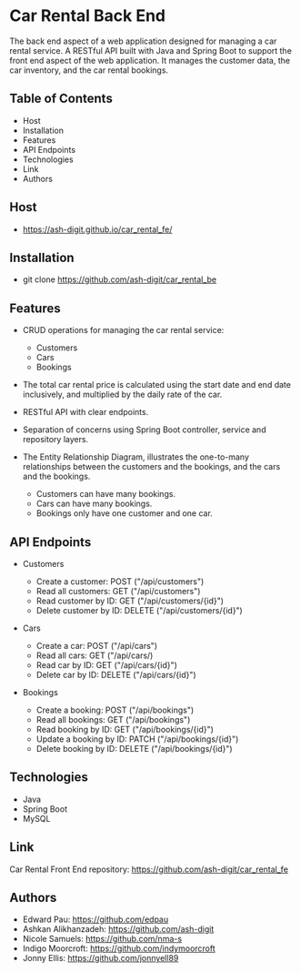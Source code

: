 # Car Rental Back End

The back end aspect of a web application designed for managing a car rental service. A RESTful API built with Java and Spring Boot to support the front end aspect of the web application. It manages the customer data, the car inventory, and the car rental bookings.

## Table of Contents

- Host
- Installation
- Features
- API Endpoints
- Technologies
- Link
- Authors

## Host

- https://ash-digit.github.io/car_rental_fe/

## Installation

- git clone https://github.com/ash-digit/car_rental_be

## Features

- CRUD operations for managing the car rental service:

    - Customers
    - Cars
    - Bookings

- The total car rental price is calculated using the start date and end date inclusively, and multiplied by the daily rate of the car.

- RESTful API with clear endpoints.

- Separation of concerns using Spring Boot controller, service and repository layers.

- The Entity Relationship Diagram, illustrates the one-to-many relationships between the customers and the bookings, and the cars and the bookings.

    - Customers can have many bookings.
    - Cars can have many bookings.
    - Bookings only have one customer and one car.

## API Endpoints

- Customers

    - Create a customer: POST ("/api/customers")
    - Read all customers: GET ("/api/customers")
    - Read customer by ID: GET ("/api/customers/{id}")
    - Delete customer by ID: DELETE ("/api/customers/{id}")

- Cars

    - Create a car: POST ("/api/cars")
    - Read all cars: GET ("/api/cars/)
    - Read car by ID: GET ("/api/cars/{id}")
    - Delete car by ID: DELETE ("/api/cars/{id}")

- Bookings

    - Create a booking: POST ("/api/bookings")
    - Read all bookings: GET ("/api/bookings")
    - Read booking by ID: GET ("/api/bookings/{id}")
    - Update a booking by ID: PATCH ("/api/bookings/{id}")
    - Delete booking by ID: DELETE ("/api/bookings/{id}")

## Technologies

- Java
- Spring Boot
- MySQL

## Link

Car Rental Front End repository: https://github.com/ash-digit/car_rental_fe

## Authors

- Edward Pau: https://github.com/edpau
- Ashkan Alikhanzadeh: https://github.com/ash-digit
- Nicole Samuels: https://github.com/nma-s
- Indigo Moorcroft: https://github.com/indymoorcroft
- Jonny Ellis: https://github.com/jonnyell89

